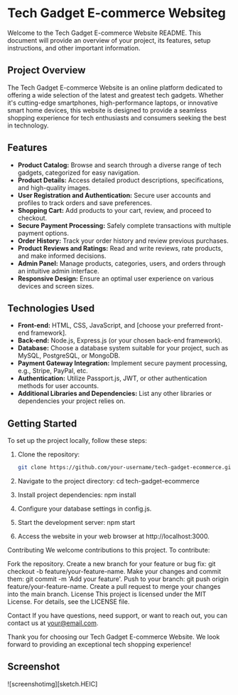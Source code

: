 # Tech Gadget E-commerce Websiteg

Welcome to the Tech Gadget E-commerce Website README. This document will provide an overview of your project, its features, setup instructions, and other important information.

## Project Overview

The Tech Gadget E-commerce Website is an online platform dedicated to offering a wide selection of the latest and greatest tech gadgets. Whether it's cutting-edge smartphones, high-performance laptops, or innovative smart home devices, this website is designed to provide a seamless shopping experience for tech enthusiasts and consumers seeking the best in technology.

## Features

- **Product Catalog:** Browse and search through a diverse range of tech gadgets, categorized for easy navigation.
- **Product Details:** Access detailed product descriptions, specifications, and high-quality images.
- **User Registration and Authentication:** Secure user accounts and profiles to track orders and save preferences.
- **Shopping Cart:** Add products to your cart, review, and proceed to checkout.
- **Secure Payment Processing:** Safely complete transactions with multiple payment options.
- **Order History:** Track your order history and review previous purchases.
- **Product Reviews and Ratings:** Read and write reviews, rate products, and make informed decisions.
- **Admin Panel:** Manage products, categories, users, and orders through an intuitive admin interface.
- **Responsive Design:** Ensure an optimal user experience on various devices and screen sizes.

## Technologies Used

- **Front-end:** HTML, CSS, JavaScript, and [choose your preferred front-end framework].
- **Back-end:** Node.js, Express.js (or your chosen back-end framework).
- **Database:** Choose a database system suitable for your project, such as MySQL, PostgreSQL, or MongoDB.
- **Payment Gateway Integration:** Implement secure payment processing, e.g., Stripe, PayPal, etc.
- **Authentication:** Utilize Passport.js, JWT, or other authentication methods for user accounts.
- **Additional Libraries and Dependencies:** List any other libraries or dependencies your project relies on.

## Getting Started

To set up the project locally, follow these steps:

1. Clone the repository:

   ```bash
   git clone https://github.com/your-username/tech-gadget-ecommerce.git
2. Navigate to the project directory:
    cd tech-gadget-ecommerce
3. Install project dependencies:
    npm install
4. Configure your database settings in config.js.
5. Start the development server:
    npm start
6. Access the website in your web browser at http://localhost:3000.

Contributing
We welcome contributions to this project. To contribute:

Fork the repository.
Create a new branch for your feature or bug fix: git checkout -b feature/your-feature-name.
Make your changes and commit them: git commit -m 'Add your feature'.
Push to your branch: git push origin feature/your-feature-name.
Create a pull request to merge your changes into the main branch.
License
This project is licensed under the MIT License. For details, see the LICENSE file.

Contact
If you have questions, need support, or want to reach out, you can contact us at your@email.com.

Thank you for choosing our Tech Gadget E-commerce Website. We look forward to providing an exceptional tech shopping experience!


## Screenshot
![screenshotimg][sketch.HEIC]
